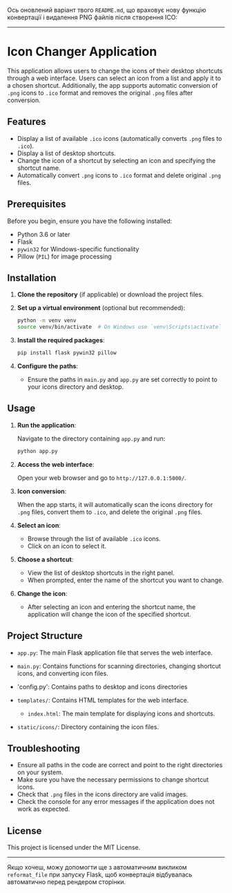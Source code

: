 Ось оновлений варіант твого `README.md`, що враховує нову функцію конвертації і видалення PNG файлів після створення ICO:

---

# Icon Changer Application

This application allows users to change the icons of their desktop shortcuts through a web interface. Users can select an icon from a list and apply it to a chosen shortcut. Additionally, the app supports automatic conversion of `.png` icons to `.ico` format and removes the original `.png` files after conversion.

## Features

* Display a list of available `.ico` icons (automatically converts `.png` files to `.ico`).
* Display a list of desktop shortcuts.
* Change the icon of a shortcut by selecting an icon and specifying the shortcut name.
* Automatically convert `.png` icons to `.ico` format and delete original `.png` files.

## Prerequisites

Before you begin, ensure you have the following installed:

* Python 3.6 or later
* Flask
* `pywin32` for Windows-specific functionality
* Pillow (`PIL`) for image processing

## Installation

1. **Clone the repository** (if applicable) or download the project files.

2. **Set up a virtual environment** (optional but recommended):

   ```bash
   python -m venv venv
   source venv/bin/activate  # On Windows use `venv\Scripts\activate`
   ```

3. **Install the required packages**:

   ```bash
   pip install flask pywin32 pillow
   ```

4. **Configure the paths**:

   * Ensure the paths in `main.py` and `app.py` are set correctly to point to your icons directory and desktop.

## Usage

1. **Run the application**:

   Navigate to the directory containing `app.py` and run:

   ```bash
   python app.py
   ```

2. **Access the web interface**:

   Open your web browser and go to `http://127.0.0.1:5000/`.

3. **Icon conversion**:

   When the app starts, it will automatically scan the icons directory for `.png` files, convert them to `.ico`, and delete the original `.png` files.

4. **Select an icon**:

   * Browse through the list of available `.ico` icons.
   * Click on an icon to select it.

5. **Choose a shortcut**:

   * View the list of desktop shortcuts in the right panel.
   * When prompted, enter the name of the shortcut you want to change.

6. **Change the icon**:

   * After selecting an icon and entering the shortcut name, the application will change the icon of the specified shortcut.

## Project Structure

* `app.py`: The main Flask application file that serves the web interface.
* `main.py`: Contains functions for scanning directories, changing shortcut icons, and converting icon files.
* 'config.py': Contains paths to desktop and icons directories
* `templates/`: Contains HTML templates for the web interface.

  * `index.html`: The main template for displaying icons and shortcuts.
* `static/icons/`: Directory containing the icon files.

## Troubleshooting

* Ensure all paths in the code are correct and point to the right directories on your system.
* Make sure you have the necessary permissions to change shortcut icons.
* Check that `.png` files in the icons directory are valid images.
* Check the console for any error messages if the application does not work as expected.

## License

This project is licensed under the MIT License.

---

Якщо хочеш, можу допомогти ще з автоматичним викликом `reformat_file` при запуску Flask, щоб конвертація відбувалась автоматично перед рендером сторінки.

